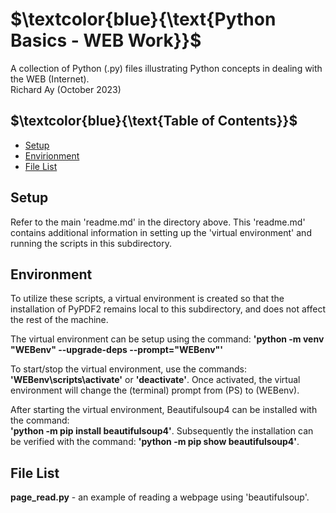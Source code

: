 # $`\textcolor{blue}{\text{Python Basics - WEB Work}}`$
A collection of Python (.py) files illustrating  Python concepts in dealing 
with the WEB (Internet).  
Richard Ay (October 2023)

## $`\textcolor{blue}{\text{Table of Contents}}`$  
* [Setup](#setup)
* [Envirionment](#environment)
* [File List](#file-list)



## Setup
Refer to the main 'readme.md' in the directory above.  This 'readme.md' contains additional
information in setting up the 'virtual environment' and running the scripts in this
subdirectory.   

## Environment
To utilize these scripts, a virtual environment is created so that the installation of PyPDF2 remains
local to this subdirectory, and does not affect the rest of the machine.

The virtual environment can be setup using the command: 
**'python -m venv "WEBenv" --upgrade-deps --prompt="WEBenv"'**

To start/stop the virtual environment, use the commands: **'WEBenv\scripts\activate'** or **'deactivate'**. Once
activated, the virtual environment will change the (terminal) prompt from (PS) to (WEBenv).

After starting the virtual environment, Beautifulsoup4 can be installed with the command:  
**'python -m pip install beautifulsoup4'**.  Subsequently the installation can be verified with the command: 
**'python -m pip show beautifulsoup4'**.

## File List
**page_read.py** - an example of reading a webpage using 'beautifulsoup'.    
 

